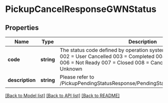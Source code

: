 # PickupCancelResponseGWNStatus

## Properties
Name | Type | Description | Notes
------------ | ------------- | ------------- | -------------
**code** | **string** | The status code defined by operation system. 001 &#x3D; User Triggered 002 &#x3D; User Cancelled 003 &#x3D; Completed 004 &#x3D; Missed 005 &#x3D; Not In 006 &#x3D; Not Ready 007 &#x3D; Closed 008 &#x3D; Cancelled By Driver 999 &#x3D; Unknown | 
**description** | **string** | Please refer to /PickupPendingStatusResponse/PendingStatus/PickupStatusMessage | [optional] 

[[Back to Model list]](../../README.md#documentation-for-models) [[Back to API list]](../../README.md#documentation-for-api-endpoints) [[Back to README]](../../README.md)

